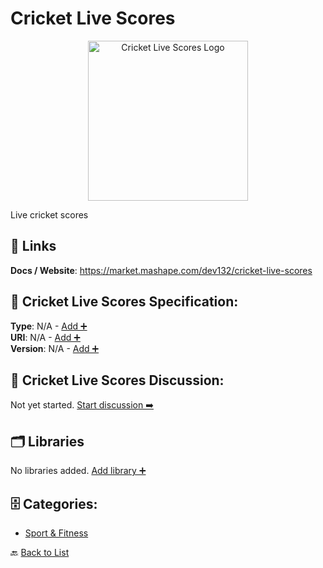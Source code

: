 # Cricket Live Scores
<p align="center">
    <img width="256" src="https://raw.githubusercontent.com/apis-list/apis-list/main/apis/cricket-live-scores/logo_256x256.png" alt="Cricket Live Scores Logo"/>
</p>
Live cricket scores

##  🔗 Links
**Docs / Website**: https://market.mashape.com/dev132/cricket-live-scores

## 🧬 Cricket Live Scores Specification:
**Type**: N/A - [Add ➕](https://github.com/apis-list/apis-list/edit/main/apis.yaml#4221)  
**URI**: N/A - [Add ➕](https://github.com/apis-list/apis-list/edit/main/apis.yaml#4221)  
**Version**: N/A - [Add ➕](https://github.com/apis-list/apis-list/edit/main/apis.yaml#4221)

## 💬 Cricket Live Scores Discussion:
Not yet started. [Start discussion ➡️](https://github.com/apis-list/apis-list/discussions/new)

## 🗂️ Libraries

No libraries added. [Add library ➕](https://github.com/apis-list/apis-list/edit/main/apis.yaml#4221)    


## 🗄️ Categories:
- [Sport & Fitness](https://github.com/apis-list/apis-list#sport--fitness-)

🔙  [Back to List](https://github.com/apis-list/apis-list)
